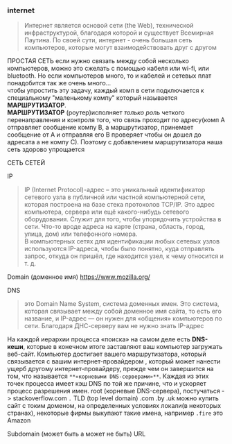 ### internet
> Интернет является основой сети (the Web), технической инфраструктурой, благодаря которой и существует Всемирная Паутина. По своей сути, интернет - очень большая сеть компьютеров, которые могут взаимодействовать друг с другом

ПРОСТАЯ СЕТЬ
если нужно связать между собой несколько компьютеров, можно это сжелать с помощью кабеля или wi-fi, или bluetooth. Но если компьютеров много, то и кабелей и сетевых плат понадобится так же очень много...  
чтобы упростить эту задачу, каждый комп в сети подключается к специальному "маленькому компу" который называется **МАРШРУТИЗАТОР**.  
**МАРШРУТИЗАТОР** (роутер)исполняет _только роль_ четкого перенаправления и контроля того, что связь проходит по адресу(комп А отправляет сообщение компу В, а маршрутизатор, принемает сообщение от А и отправляя его В проверяет чтобы он дошел до адресата а не компу С). Поэтому с добавлением маршрутизатора наша сеть здорово упрощается

СЕТЬ СЕТЕЙ

IP
> IP (Internet Protocol)-адрес – это уникальный идентификатор сетевого узла в публичной или частной компьютерной сети, которая построена на базе стека протоколов TCP/IP. Это адрес компьютера, сервера или ещё какого-нибудь сетевого оборудования. Служит для того, чтобы упорядочить устройства в сети. Что-то вроде адреса на карте (страна, область, город, улица, дом) или телефонного номера.  
В компьютерных сетях для идентификации любых сетевых узлов используются IP-адреса, чтобы было понятно, куда отправлять запрос, откуда он пришёл, где находится узел, к чему относится и т. д.

Domain (доменное имя) https://www.mozilla.org/

DNS
> это Domain Name System, система доменных имен. Это система, которая связывает между собой доменное имя сайта, то есть его название, и IP-адрес — он нужен для «общения» компьютеров по сети. Благодаря ДНС-серверу вам не нужно знать IP-адрес

На каждой иерархии процесса «поиска» на самом деле есть **DNS-кеши**, которые в конечном итоге заставляют ваш компьютер загружать веб-сайт. Компьютер достигает вашего маршрутизатора, который связывается с вашим интернет-провайдером , который может нанести ущерб другому интернет-провайдеру, прежде чем он завершится на том, что называется `**«корневыми DNS-серверами»**`. Каждая из этих точек процесса имеет кэш DNS по той же причине, что и ускоряет процесс разрешения имен.
root (корневые DNS-сервера), постучаться -> stackoverflow.com `.` 
TLD (top level domain) .com .by .uk можно купить сайт с токим доменом, на определенных условиях локали(в некоторых странах), некоторые фирмы выкупают такие имена, например `.fire` это Amazon

Subdomain (может быть а может не быть)
URL



